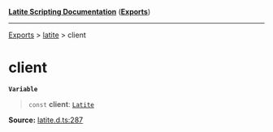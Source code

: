 [**Latite Scripting Documentation**](../../README.md) ([**Exports**](../../exports.md))

---

[Exports](../../exports.md) > [latite](../index.md) > client

# client

**`Variable`**

> `const` **client**: [`Latite`](../interfaces/interface.Latite.md)

**Source:** [latite.d.ts:287](https://github.com/LatiteScripting/latitescripting.github.io/blob/e10e2da/definitions/latite.d.ts#L287)
